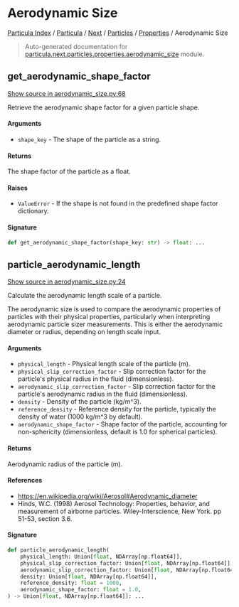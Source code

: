 # Aerodynamic Size

[Particula Index](../../../../README.md#particula-index) / [Particula](../../../index.md#particula) / [Next](../../index.md#next) / [Particles](../index.md#particles) / [Properties](./index.md#properties) / Aerodynamic Size

> Auto-generated documentation for [particula.next.particles.properties.aerodynamic_size](https://github.com/uncscode/particula/blob/main/particula/next/particles/properties/aerodynamic_size.py) module.

## get_aerodynamic_shape_factor

[Show source in aerodynamic_size.py:68](https://github.com/uncscode/particula/blob/main/particula/next/particles/properties/aerodynamic_size.py#L68)

Retrieve the aerodynamic shape factor for a given particle shape.

#### Arguments

- `shape_key` - The shape of the particle as a string.

#### Returns

The shape factor of the particle as a float.

#### Raises

- `ValueError` - If the shape is not found in the predefined shape
    factor dictionary.

#### Signature

```python
def get_aerodynamic_shape_factor(shape_key: str) -> float: ...
```



## particle_aerodynamic_length

[Show source in aerodynamic_size.py:24](https://github.com/uncscode/particula/blob/main/particula/next/particles/properties/aerodynamic_size.py#L24)

Calculate the aerodynamic length scale of a particle.

The aerodynamic size is used to compare the aerodynamic properties of
particles with their physical properties, particularly when interpreting
aerodynamic particle sizer measurements. This is either the aerodynamic
diameter or radius, depending on length scale input.

#### Arguments

- `physical_length` - Physical length scale of the particle (m).
- `physical_slip_correction_factor` - Slip correction factor for the
    particle's physical radius in the fluid (dimensionless).
- `aerodynamic_slip_correction_factor` - Slip correction factor for the
    particle's aerodynamic radius in the fluid (dimensionless).
- `density` - Density of the particle (kg/m^3).
- `reference_density` - Reference density for the particle, typically the
    density of water (1000 kg/m^3 by default).
- `aerodynamic_shape_factor` - Shape factor of the particle, accounting for
    non-sphericity (dimensionless, default is 1.0 for spherical
    particles).

#### Returns

Aerodynamic radius of the particle (m).

#### References

- https://en.wikipedia.org/wiki/Aerosol#Aerodynamic_diameter
- Hinds, W.C. (1998) Aerosol Technology: Properties, behavior, and
    measurement of airborne particles. Wiley-Interscience, New York.
    pp 51-53, section 3.6.

#### Signature

```python
def particle_aerodynamic_length(
    physical_length: Union[float, NDArray[np.float64]],
    physical_slip_correction_factor: Union[float, NDArray[np.float64]],
    aerodynamic_slip_correction_factor: Union[float, NDArray[np.float64]],
    density: Union[float, NDArray[np.float64]],
    reference_density: float = 1000,
    aerodynamic_shape_factor: float = 1.0,
) -> Union[float, NDArray[np.float64]]: ...
```

